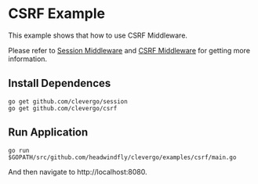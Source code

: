# CSRF Example
This example shows that how to use CSRF Middleware.

Please refer to [Session Middleware](/middlewares/session) and [CSRF Middleware](/middlewares/csrf) for getting more information.

## Install Dependences
```
go get github.com/clevergo/session
go get github.com/clevergo/csrf
```

## Run Application
```
go run $GOPATH/src/github.com/headwindfly/clevergo/examples/csrf/main.go
```

And then navigate to http://localhost:8080.